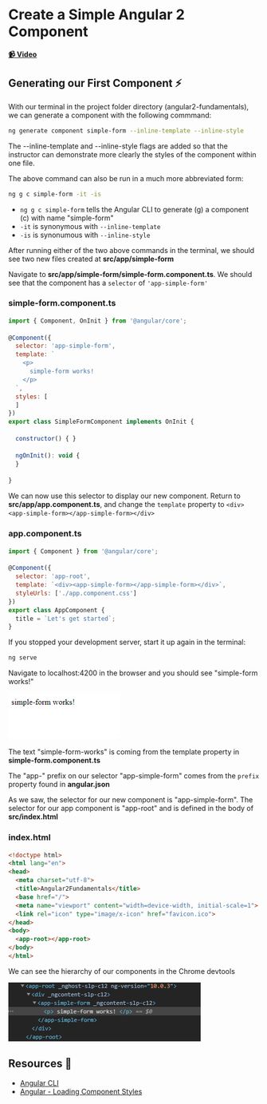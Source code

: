 # Create a Simple Angular 2 Component

**[📹 Video](https://egghead.io/lessons/angular-create-a-simple-angular-2-component)**

## Generating our First Component ⚡
With our terminal in the project folder directory (angular2-fundamentals), we can generate a component with the following commmand:
```bash
ng generate component simple-form --inline-template --inline-style
```
The --inline-template and --inline-style flags are added so that the instructor can demonstrate more clearly the styles of the component within one file.

The above command can also be run in a much more abbreviated form:
```bash
ng g c simple-form -it -is
```
- ```ng g c simple-form``` tells the Angular CLI to generate (g) a component (c) with name "simple-form"
- ```-it``` is synonymous with ```--inline-template```
- ```-is``` is synonumous with ```--inline-style```

After running either of the two above commands in the terminal, we should see two new files created at **src/app/simple-form**

Navigate to **src/app/simple-form/simple-form.component.ts**. We should see that the component has a `selector` of `'app-simple-form'`
### simple-form.component.ts
```js
import { Component, OnInit } from '@angular/core';

@Component({
  selector: 'app-simple-form',
  template: `
    <p>
      simple-form works!
    </p>
  `,
  styles: [
  ]
})
export class SimpleFormComponent implements OnInit {

  constructor() { }

  ngOnInit(): void {
  }

}
```
We can now use this selector to display our new component. Return to **src/app/app.component.ts**, and change the `template` property to `<div><app-simple-form></app-simple-form></div>`

### app.component.ts
```js
import { Component } from '@angular/core';

@Component({
  selector: 'app-root',
  template: `<div><app-simple-form></app-simple-form></div>`,
  styleUrls: ['./app.component.css']
})
export class AppComponent {
  title = `Let's get started`;
}
```

If you stopped your development server, start it up again in the terminal:
```bash
ng serve
```
Navigate to localhost:4200 in the browser and you should see "simple-form works!"

![Our First Component](./images/3.png)

The text "simple-form-works" is coming from the template property in **simple-form.component.ts**

The "app-" prefix on our selector "app-simple-form" comes from the `prefix` property found in **angular.json**

As we saw, the selector for our new component is "app-simple-form". The selector for our app component is "app-root" and is defined in the body of **src/index.html**
### index.html
```html
<!doctype html>
<html lang="en">
<head>
  <meta charset="utf-8">
  <title>Angular2Fundamentals</title>
  <base href="/">
  <meta name="viewport" content="width=device-width, initial-scale=1">
  <link rel="icon" type="image/x-icon" href="favicon.ico">
</head>
<body>
  <app-root></app-root>
</body>
</html>
```

We can see the hierarchy of our components in the Chrome devtools

![Chrome Devtools Component Hierarchy](./images/4.png)

## Resources 📖
- [Angular CLI](https://cli.angular.io/)
- [Angular - Loading Component Styles](https://angular.io/guide/component-styles#loading-component-styles)